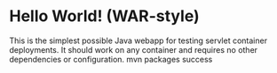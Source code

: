 Hello World! (WAR-style)
===============

This is the simplest possible Java webapp for testing servlet container deployments.  It should work on any container and requires no other dependencies or configuration.
mvn packages
success
